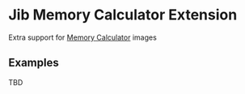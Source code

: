 # Jib Memory Calculator Extension

Extra support for [Memory Calculator](https://github.com/softleader/memory-calculator) images

## Examples

TBD
